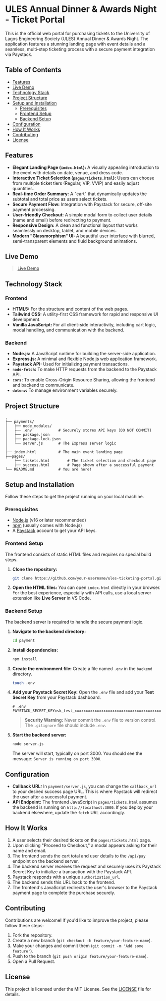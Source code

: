 # ULES Annual Dinner & Awards Night - Ticket Portal

This is the official web portal for purchasing tickets to the University of Lagos Engineering Society (ULES) Annual Dinner & Awards Night. The application features a stunning landing page with event details and a seamless, multi-step ticketing process with a secure payment integration via Paystack.

## Table of Contents

- [Features](#features)
- [Live Demo](#live-demo)
- [Technology Stack](#technology-stack)
- [Project Structure](#project-structure)
- [Setup and Installation](#setup-and-installation)
  - [Prerequisites](#prerequisites)
  - [Frontend Setup](#frontend-setup)
  - [Backend Setup](#backend-setup)
- [Configuration](#configuration)
- [How It Works](#how-it-works)
- [Contributing](#contributing)
- [License](#license)

## Features

- **Elegant Landing Page (`index.html`):** A visually appealing introduction to the event with details on date, venue, and dress code.
- **Interactive Ticket Selection (`pages/tickets.html`):** Users can choose from multiple ticket tiers (Regular, VIP, VVIP) and easily adjust quantities.
- **Real-time Order Summary:** A "cart" that dynamically updates the subtotal and total price as users select tickets.
- **Secure Payment Flow:** Integration with Paystack for secure, off-site payment processing.
- **User-friendly Checkout:** A simple modal form to collect user details (name and email) before redirecting to payment.
- **Responsive Design:** A clean and functional layout that works seamlessly on desktop, tablet, and mobile devices.
- **Modern "Glassmorphism" UI:** A beautiful user interface with blurred, semi-transparent elements and fluid background animations.

## Live Demo

> [Live Demo](https://ules-dinner.vercel.app)

## Technology Stack

### Frontend

- **HTML5:** For the structure and content of the web pages.
- **Tailwind CSS:** A utility-first CSS framework for rapid and responsive UI development.
- **Vanilla JavaScript:** For all client-side interactivity, including cart logic, modal handling, and communication with the backend.

### Backend

- **Node.js:** A JavaScript runtime for building the server-side application.
- **Express.js:** A minimal and flexible Node.js web application framework.
- **Paystack API:** Used for initializing payment transactions.
- **`node-fetch`:** To make HTTP requests from the backend to the Paystack API.
- **`cors`:** To enable Cross-Origin Resource Sharing, allowing the frontend and backend to communicate.
- **`dotenv`:** To manage environment variables securely.

## Project Structure

```
.
├── payments/
│   ├── node_modules/
│   ├── .env            # Securely stores API keys (DO NOT COMMIT)
│   ├── package.json
│   ├── package-lock.json
│   └── server.js       # The Express server logic
│
├── index.html          # The main event landing page
├──pages/
    ├── tickets.html        # The ticket selection and checkout page
    ├── success.html        # Page shown after a successful payment
└── README.md           # You are here!
```

## Setup and Installation

Follow these steps to get the project running on your local machine.

### Prerequisites

- [Node.js](https://nodejs.org/) (v16 or later recommended)
- [npm](https://www.npmjs.com/) (usually comes with Node.js)
- A [Paystack](https://paystack.com/) account to get your API keys.

### Frontend Setup

The frontend consists of static HTML files and requires no special build steps.

1.  **Clone the repository:**
    ```bash
    git clone https://github.com/your-username/ules-ticketing-portal.git
    ```
2.  **Open the HTML files:**
    You can open `index.html` directly in your browser. For the best experience, especially with API calls, use a local server extension like **Live Server** in VS Code.

### Backend Setup

The backend server is required to handle the secure payment logic.

1.  **Navigate to the backend directory:**

    ```bash
    cd payment
    ```

2.  **Install dependencies:**

    ```bash
    npm install
    ```

3.  **Create the environment file:**
    Create a file named `.env` in the `backend` directory.

    ```bash
    touch .env
    ```

4.  **Add your Paystack Secret Key:**
    Open the `.env` file and add your **Test Secret Key** from your Paystack dashboard.

    ```env
    # .env
    PAYSTACK_SECRET_KEY=sk_test_xxxxxxxxxxxxxxxxxxxxxxxxxxxxxxxxxxxxxxxx
    ```

    > **Security Warning:** Never commit the `.env` file to version control. The `.gitignore` file should include `.env`.

5.  **Start the backend server:**
    ```bash
    node server.js
    ```
    The server will start, typically on port 3000. You should see the message: `Server is running on port 3000`.

## Configuration

- **Callback URL:** In `payment/server.js`, you can change the `callback_url` to your desired success page URL. This is where Paystack will redirect the user after a successful payment.
- **API Endpoint:** The frontend JavaScript in `pages/tickets.html` assumes the backend is running on `http://localhost:3000`. If you deploy your backend elsewhere, update the `fetch` URL accordingly.

## How It Works

1.  A user selects their desired tickets on the `pages/tickets.html` page.
2.  Upon clicking "Proceed to Checkout," a modal appears asking for their name and email.
3.  The frontend sends the cart total and user details to the `/api/pay` endpoint on the backend server.
4.  The backend server receives the request and securely uses its Paystack Secret Key to initialize a transaction with the Paystack API.
5.  Paystack responds with a unique `authorization_url`.
6.  The backend sends this URL back to the frontend.
7.  The frontend's JavaScript redirects the user's browser to the Paystack payment page to complete the purchase securely.

## Contributing

Contributions are welcome! If you'd like to improve the project, please follow these steps:

1.  Fork the repository.
2.  Create a new branch (`git checkout -b feature/your-feature-name`).
3.  Make your changes and commit them (`git commit -m 'Add some feature'`).
4.  Push to the branch (`git push origin feature/your-feature-name`).
5.  Open a Pull Request.

## License

This project is licensed under the MIT License. See the [LICENSE](LICENSE) file for details.
